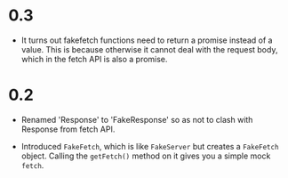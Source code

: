 0.3
===

* It turns out fakefetch functions need to return a promise instead of
  a value. This is because otherwise it cannot deal with the request
  body, which in the fetch API is also a promise.

0.2
===

* Renamed 'Response' to 'FakeResponse' so as not to clash with Response from
  fetch API.

* Introduced `FakeFetch`, which is like `FakeServer` but creates a
  `FakeFetch` object. Calling the `getFetch()` method on it gives you
  a simple mock `fetch`.
